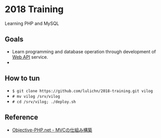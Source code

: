 # 2018 Training
Learning PHP and MySQL
## Goals
* Learn programming and database operation through development of [Web API](https://ja.wikipedia.org/wiki/%E3%82%A2%E3%83%97%E3%83%AA%E3%82%B1%E3%83%BC%E3%82%B7%E3%83%A7%E3%83%B3%E3%83%97%E3%83%AD%E3%82%B0%E3%83%A9%E3%83%9F%E3%83%B3%E3%82%B0%E3%82%A4%E3%83%B3%E3%82%BF%E3%83%95%E3%82%A7%E3%83%BC%E3%82%B9) service.
*
## How to tun
* `$ git clone https://github.com/lulichn/2018-training.git vilog`
* `# mv vilog /srv/vilog`
* `# cd /srv/vilog; ./deploy.sh`
## Reference
* [Objective-PHP.net - MVCの仕組み構築](http://www.objective-php.net/mvc/framework)

